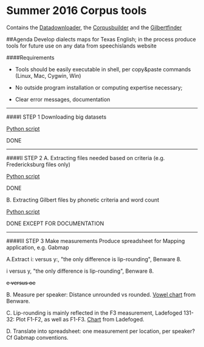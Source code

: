 # Summer 2016 Corpus tools

Contains the [Datadownloader](https://github.com/patrickschu/tgdp/tree/master/summer16/downloader), the [Corpusbuilder](https://github.com/patrickschu/tgdp/tree/master/summer16/corpusbuilder) and the [Gilbertfinder](https://raw.githubusercontent.com/patrickschu/tgdp/master/summer16/gilberttools/gilbertfinder.py)





##Agenda
Develop dialects maps for Texas English; in the process produce tools for future use on any data from speechislands website

####Requirements

- Tools should be easily executable in shell, per copy&paste commands (Linux, Mac, Cygwin, Win)

- No outside program installation or computing expertise necessary;
 
- Clear error messages, documentation

---
####I STEP 1
Downloading big datasets

[Python script](https://raw.githubusercontent.com/patrickschu/tgdp/master/summer16/downloader.py)

DONE

---
####II STEP 2
A. Extracting files needed based on criteria (e.g. Fredericksburg files only)

[Python script](https://raw.githubusercontent.com/patrickschu/tgdp/master/summer16/corpusbuilder/corpusbuilder_original.py)

DONE

B. Extracting Gilbert files by phonetic criteria and word count

[Python script](https://raw.githubusercontent.com/patrickschu/tgdp/master/summer16/gilberttools/gilbertfinder.py)

DONE EXCEPT FOR DOCUMENTATION

---
####III STEP 3
Make measurements 
Produce spreadsheet for Mapping application, e.g. Gabmap

A.Extract 
i: versus y:, "the only difference is lip-rounding", Benware 8. 

i versus y, "the only difference is lip-rounding", Benware 8.

~~e versus oe~~

B. Measure per speaker: Distance unrounded vs rounded. [Vowel chart](https://utexas.box.com/shared/static/s8waxx113wxzolpbsyj2oecrf3tnu7nv.jpg) from Benware. 

C. Lip-rounding is mainly reflected in the F3 measurement, Ladefoged 131-32: Plot F1-F2, as well as F1-F3. [Chart](https://utexas.box.com/shared/static/4ihj2hyc82lu3onriwao8d390d12yndg.jpg) from Ladefoged. 

D. Translate into spreadsheet: one measurement per location, per speaker? Cf Gabmap conventions. 






